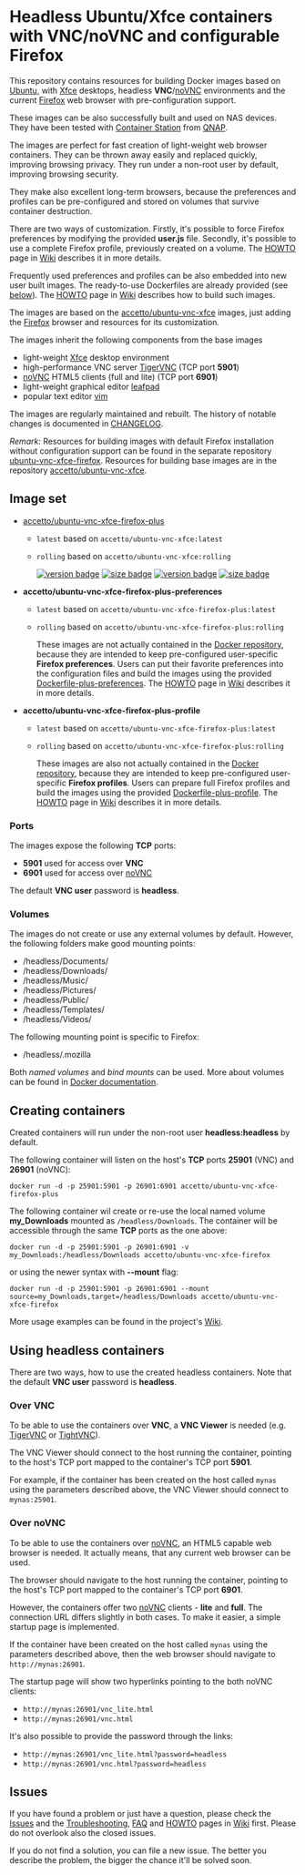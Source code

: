 # Headless Ubuntu/Xfce containers with VNC/noVNC and configurable Firefox

This repository contains resources for building Docker images based on [Ubuntu][docker-ubuntu], with [Xfce][xfce] desktops, headless **VNC**/[noVNC][novnc] environments and the current [Firefox][firefox] web browser with pre-configuration support.

These images can be also successfully built and used on NAS devices. They
have been tested with [Container Station][container-station] from [QNAP][qnap].

The images are perfect for fast creation of light-weight web browser containers. They can be thrown away easily and replaced quickly, improving browsing privacy. They run under a non-root user by default, improving browsing security.

They make also excellent long-term browsers, because the preferences and profiles can be pre-configured and stored on volumes that survive container destruction.

There are two ways of customization. Firstly, it's possible to force Firefox preferences by modifying the provided **user.js** file. Secondly, it's possible to use a complete Firefox profile, previously created on a volume. The [HOWTO][this-wiki-howto] page in [Wiki][this-wiki] describes it in more details.

Frequently used preferences and profiles can be also embedded into new user built images. The ready-to-use Dockerfiles are already provided (see [below](#user-content-image-set)). The [HOWTO][this-wiki-howto] page in [Wiki][this-wiki] describes how to build such images.

The images are based on the [accetto/ubuntu-vnc-xfce][accetto-docker-ubuntu-vnc-xfce] images, just adding the [Firefox][firefox] browser and resources for its customization.

The images inherit the following components from the base images

- light-weight [Xfce][xfce] desktop environment
- high-performance VNC server [TigerVNC][tigervnc] (TCP port **5901**)
- [noVNC][novnc] HTML5 clients (full and lite) (TCP port **6901**)
- light-weight graphical editor [leafpad][leafpad]
- popular text editor [vim][vim]

The images are regularly maintained and rebuilt. The history of notable changes is documented in [CHANGELOG][this-changelog].

*Remark:* Resources for building images with default Firefox installation without configuration support can be found in the separate repository [ubuntu-vnc-xfce-firefox][accetto-github-ubuntu-vnc-xfce-firefox]. Resources for building base images are in the repository [accetto/ubuntu-vnc-xfce][accetto-github-ubuntu-vnc-xfce].

## Image set

- [accetto/ubuntu-vnc-xfce-firefox-plus][this-docker]

  - `latest` based on `accetto/ubuntu-vnc-xfce:latest`
  - `rolling` based on `accetto/ubuntu-vnc-xfce:rolling`

    [![version badge](https://images.microbadger.com/badges/version/accetto/ubuntu-vnc-xfce-firefox-plus.svg)](https://microbadger.com/images/accetto/ubuntu-vnc-xfce-firefox-plus "Get your own version badge on microbadger.com") [![size badge](https://images.microbadger.com/badges/image/accetto/ubuntu-vnc-xfce-firefox-plus.svg)](https://microbadger.com/images/accetto/ubuntu-vnc-xfce-firefox-plus "Get your own image badge on microbadger.com") [![version badge](https://images.microbadger.com/badges/version/accetto/ubuntu-vnc-xfce-firefox-plus:rolling.svg)](https://microbadger.com/images/accetto/ubuntu-vnc-xfce-firefox-plus:rolling "Get your own version badge on microbadger.com") [![size badge](https://images.microbadger.com/badges/image/accetto/ubuntu-vnc-xfce-firefox-plus:rolling.svg)](https://microbadger.com/images/accetto/ubuntu-vnc-xfce-firefox-plus:rolling "Get your own image badge on microbadger.com")

- **accetto/ubuntu-vnc-xfce-firefox-plus-preferences**

  - `latest` based on `accetto/ubuntu-vnc-xfce-firefox-plus:latest`
  - `rolling` based on `accetto/ubuntu-vnc-xfce-firefox-plus:rolling`

    These images are not actually contained in the [Docker repository][accetto-docker], because they are intended to keep pre-configured user-specific **Firefox preferences**. Users can put their favorite preferences into the configuration files and build the images using the provided [Dockerfile-plus-preferences][this-dockerfile-plus-preferences]. The [HOWTO][this-wiki-howto] page in [Wiki][this-wiki] describes it in more details.

- **accetto/ubuntu-vnc-xfce-firefox-plus-profile**

  - `latest` based on `accetto/ubuntu-vnc-xfce-firefox-plus:latest`
  - `rolling` based on `accetto/ubuntu-vnc-xfce-firefox-plus:rolling`

    These images are also not actually contained in the [Docker repository][accetto-docker], because they are intended to keep pre-configured user-specific **Firefox profiles**. Users can prepare full Firefox profiles and build the images using the provided [Dockerfile-plus-profile][this-dockerfile-plus-profile]. The [HOWTO][this-wiki-howto] page in [Wiki][this-wiki] describes it in more details.

### Ports

The images expose the following **TCP** ports:

- **5901** used for access over **VNC**
- **6901** used for access over [noVNC][novnc]

The default **VNC user** password is **headless**.

### Volumes

The images do not create or use any external volumes by default. However, the following folders make good mounting points:

- /headless/Documents/
- /headless/Downloads/
- /headless/Music/
- /headless/Pictures/
- /headless/Public/
- /headless/Templates/
- /headless/Videos/

The following mounting point is specific to Firefox:

- /headless/.mozilla

Both *named volumes* and *bind mounts* can be used. More about volumes can be found in [Docker documentation][docker-doc-managing-data].

## Creating containers

Created containers will run under the non-root user **headless:headless** by default.

The following container will listen on the host's **TCP** ports **25901** (VNC) and **26901** (noVNC):

```docker
docker run -d -p 25901:5901 -p 26901:6901 accetto/ubuntu-vnc-xfce-firefox-plus
```

The following container wil create or re-use the local named volume **my\_Downloads** mounted as `/headless/Downloads`. The container will be accessible through the same **TCP** ports as the one above:

```docker
docker run -d -p 25901:5901 -p 26901:6901 -v my_Downloads:/headless/Downloads accetto/ubuntu-vnc-xfce-firefox
```

or using the newer syntax with **--mount** flag:

```docker
docker run -d -p 25901:5901 -p 26901:6901 --mount source=my_Downloads,target=/headless/Downloads accetto/ubuntu-vnc-xfce-firefox
```

More usage examples can be found in the project's [Wiki][this-wiki].

## Using headless containers

There are two ways, how to use the created headless containers. Note that the default **VNC user** password is **headless**.

### Over VNC

To be able to use the containers over **VNC**, a **VNC Viewer** is needed (e.g. [TigerVNC][tigervnc] or [TightVNC][tightvnc]).

The VNC Viewer should connect to the host running the container, pointing to the host's TCP port mapped to the container's TCP port **5901**.

For example, if the container has been created on the host called `mynas` using the parameters described above, the VNC Viewer should connect to `mynas:25901`.

### Over noVNC

To be able to use the containers over [noVNC][novnc], an HTML5 capable web browser is needed. It actually means, that any current web browser can be used.

The browser should navigate to the host running the container, pointing to the host's TCP port mapped to the container's TCP port **6901**.

However, the containers offer two [noVNC][novnc] clients - **lite** and **full**. The connection URL differs slightly in both cases. To make it easier, a simple startup page is implemented.

If the container have been created on the host called `mynas` using the parameters described above, then the web browser should navigate to `http://mynas:26901`.

The startup page will show two hyperlinks pointing to the both noVNC clients:

- `http://mynas:26901/vnc_lite.html`
- `http://mynas:26901/vnc.html`

It's also possible to provide the password through the links:

- `http://mynas:26901/vnc_lite.html?password=headless`
- `http://mynas:26901/vnc.html?password=headless`

## Issues

If you have found a problem or just have a question, please check the [Issues][this-issues] and the [Troubleshooting][this-wiki-troubleshooting], [FAQ][this-wiki-faq] and [HOWTO][this-wiki-howto] pages in [Wiki][this-wiki] first. Please do not overlook also the closed issues.

If you do not find a solution, you can file a new issue. The better you describe the problem, the bigger the chance it'll be solved soon.

[this-docker]: https://hub.docker.com/r/accetto/ubuntu-vnc-xfce-firefox-plus/
[this-github]: https://github.com/accetto/ubuntu-vnc-xfce-firefox-plus

[this-changelog]: https://github.com/accetto/ubuntu-vnc-xfce-firefox-plus/blob/master/CHANGELOG.md
[this-issues]: https://github.com/accetto/ubuntu-vnc-xfce-firefox-plus/issues

[this-wiki]: https://github.com/accetto/ubuntu-vnc-xfce-firefox-plus/wiki
[this-wiki-howto]: https://github.com/accetto/ubuntu-vnc-xfce-firefox-plus/wiki/How-to
[this-wiki-troubleshooting]: https://github.com/accetto/ubuntu-vnc-xfce-firefox-plus/wiki/Troubleshooting
[this-wiki-faq]: https://github.com/accetto/ubuntu-vnc-xfce-firefox-plus/wiki/Frequently-asked-questions

[this-dockerfile-plus-preferences]: https://github.com/accetto/ubuntu-vnc-xfce-firefox-plus/blob/master/Dockerfile-plus-preferences
[this-dockerfile-plus-profile]: https://github.com/accetto/ubuntu-vnc-xfce-firefox-plus/blob/master/Dockerfile-plus-profile

[accetto-github]: https://github.com/accetto/
[accetto-docker]: https://hub.docker.com/u/accetto/

[accetto-github-ubuntu-vnc-xfce]: https://github.com/accetto/ubuntu-vnc-xfce
[accetto-docker-ubuntu-vnc-xfce]: https://hub.docker.com/r/accetto/ubuntu-vnc-xfce/

[accetto-github-ubuntu-vnc-xfce-firefox]: https://github.com/accetto/ubuntu-vnc-xfce-firefox/
[accetto-docker-ubuntu-vnc-xfce-firefox]: https://hub.docker.com/r/accetto/ubuntu-vnc-xfce-firefox/

[docker-ubuntu]: https://hub.docker.com/_/ubuntu/
[docker-doc-managing-data]: https://docs.docker.com/storage/

[xfce]: http://www.xfce.org
[tigervnc]: http://tigervnc.org
[novnc]: https://github.com/kanaka/noVNC
[leafpad]: https://en.wikipedia.org/wiki/Leafpad
[tightvnc]: http://www.tightvnc.com
[firefox]: https://www.mozilla.org
[vim]: https://www.vim.org/

[qnap]: https://www.qnap.com/en/
[container-station]: https://www.qnap.com/solution/container_station/en/

